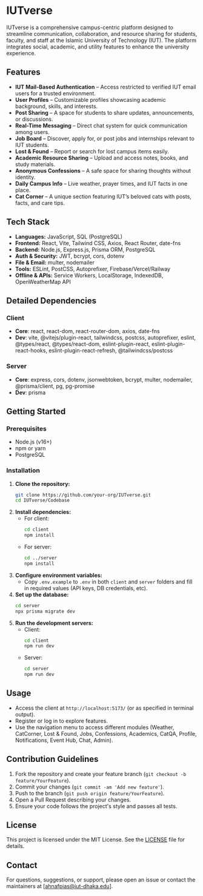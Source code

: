 # IUTverse

IUTverse is a comprehensive campus-centric platform designed to streamline communication, collaboration, and resource sharing for students, faculty, and staff at the Islamic University of Technology (IUT). The platform integrates social, academic, and utility features to enhance the university experience.

## Features
- **IUT Mail-Based Authentication** – Access restricted to verified IUT email users for a trusted environment.
- **User Profiles** – Customizable profiles showcasing academic background, skills, and interests.
- **Post Sharing** – A space for students to share updates, announcements, or discussions.
- **Real-Time Messaging** – Direct chat system for quick communication among users.
- **Job Board** – Discover, apply for, or post jobs and internships relevant to IUT students.
- **Lost & Found** – Report or search for lost campus items easily.
- **Academic Resource Sharing** – Upload and access notes, books, and study materials.
- **Anonymous Confessions** – A safe space for sharing thoughts without identity.
- **Daily Campus Info** – Live weather, prayer times, and IUT facts in one place.
- **Cat Corner** – A unique section featuring IUT’s beloved cats with posts, facts, and care tips.


## Tech Stack
- **Languages:** JavaScript, SQL (PostgreSQL)
- **Frontend:** React, Vite, Tailwind CSS, Axios, React Router, date-fns
- **Backend:** Node.js, Express.js, Prisma ORM, PostgreSQL
- **Auth & Security:** JWT, bcrypt, cors, dotenv
- **File & Email:** multer, nodemailer
- **Tools:** ESLint, PostCSS, Autoprefixer, Firebase/Vercel/Railway
- **Offline & APIs:** Service Workers, LocalStorage, IndexedDB, OpenWeatherMap API

## Detailed Dependencies
### Client
- **Core**: react, react-dom, react-router-dom, axios, date-fns
- **Dev**: vite, @vitejs/plugin-react, tailwindcss, postcss, autoprefixer, eslint, @types/react, @types/react-dom, eslint-plugin-react, eslint-plugin-react-hooks, eslint-plugin-react-refresh, @tailwindcss/postcss

### Server
- **Core**: express, cors, dotenv, jsonwebtoken, bcrypt, multer, nodemailer, @prisma/client, pg, pg-promise
- **Dev**: prisma

## Getting Started

### Prerequisites
- Node.js (v16+)
- npm or yarn
- PostgreSQL

### Installation
1. **Clone the repository:**
   ```bash
   git clone https://github.com/your-org/IUTverse.git
   cd IUTverse/Codebase
   ```
2. **Install dependencies:**
   - For client:
     ```bash
     cd client
     npm install
     ```
   - For server:
     ```bash
     cd ../server
     npm install
     ```
3. **Configure environment variables:**
   - Copy `.env.example` to `.env` in both `client` and `server` folders and fill in required values (API keys, DB credentials, etc).
4. **Set up the database:**
   ```bash
   cd server
   npx prisma migrate dev
   ```
5. **Run the development servers:**
   - Client:
     ```bash
     cd client
     npm run dev
     ```
   - Server:
     ```bash
     cd server
     npm run dev
     ```

## Usage
- Access the client at `http://localhost:5173/` (or as specified in terminal output).
- Register or log in to explore features.
- Use the navigation menu to access different modules (Weather, CatCorner, Lost & Found, Jobs, Confessions, Academics, CatQA, Profile, Notifications, Event Hub, Chat, Admin).

## Contribution Guidelines
1. Fork the repository and create your feature branch (`git checkout -b feature/YourFeature`).
2. Commit your changes (`git commit -am 'Add new feature'`).
3. Push to the branch (`git push origin feature/YourFeature`).
4. Open a Pull Request describing your changes.
5. Ensure your code follows the project's style and passes all tests.

## License
This project is licensed under the MIT License. See the [LICENSE](LICENSE) file for details.

## Contact
For questions, suggestions, or support, please open an issue or contact the maintainers at [ahnafpias@iut-dhaka.edu].